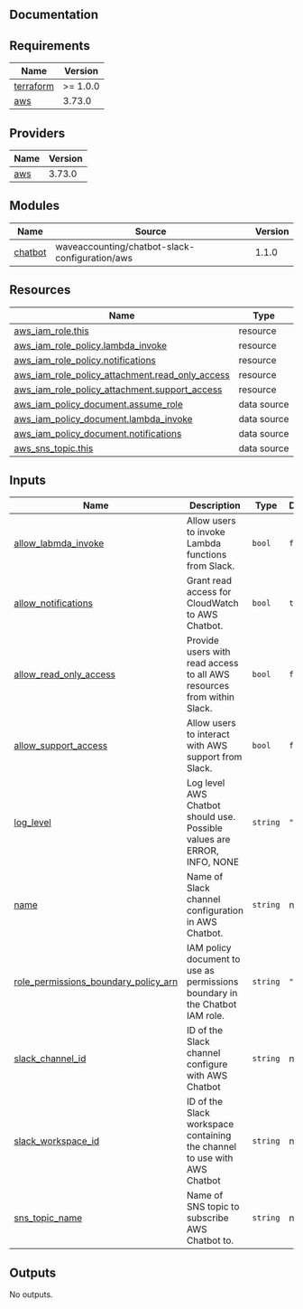 ## Documentation

<!-- BEGINNING OF PRE-COMMIT-TERRAFORM DOCS HOOK -->
## Requirements

| Name | Version |
|------|---------|
| <a name="requirement_terraform"></a> [terraform](#requirement\_terraform) | >= 1.0.0 |
| <a name="requirement_aws"></a> [aws](#requirement\_aws) | 3.73.0 |

## Providers

| Name | Version |
|------|---------|
| <a name="provider_aws"></a> [aws](#provider\_aws) | 3.73.0 |

## Modules

| Name | Source | Version |
|------|--------|---------|
| <a name="module_chatbot"></a> [chatbot](#module\_chatbot) | waveaccounting/chatbot-slack-configuration/aws | 1.1.0 |

## Resources

| Name | Type |
|------|------|
| [aws_iam_role.this](https://registry.terraform.io/providers/hashicorp/aws/3.73.0/docs/resources/iam_role) | resource |
| [aws_iam_role_policy.lambda_invoke](https://registry.terraform.io/providers/hashicorp/aws/3.73.0/docs/resources/iam_role_policy) | resource |
| [aws_iam_role_policy.notifications](https://registry.terraform.io/providers/hashicorp/aws/3.73.0/docs/resources/iam_role_policy) | resource |
| [aws_iam_role_policy_attachment.read_only_access](https://registry.terraform.io/providers/hashicorp/aws/3.73.0/docs/resources/iam_role_policy_attachment) | resource |
| [aws_iam_role_policy_attachment.support_access](https://registry.terraform.io/providers/hashicorp/aws/3.73.0/docs/resources/iam_role_policy_attachment) | resource |
| [aws_iam_policy_document.assume_role](https://registry.terraform.io/providers/hashicorp/aws/3.73.0/docs/data-sources/iam_policy_document) | data source |
| [aws_iam_policy_document.lambda_invoke](https://registry.terraform.io/providers/hashicorp/aws/3.73.0/docs/data-sources/iam_policy_document) | data source |
| [aws_iam_policy_document.notifications](https://registry.terraform.io/providers/hashicorp/aws/3.73.0/docs/data-sources/iam_policy_document) | data source |
| [aws_sns_topic.this](https://registry.terraform.io/providers/hashicorp/aws/3.73.0/docs/data-sources/sns_topic) | data source |

## Inputs

| Name | Description | Type | Default | Required |
|------|-------------|------|---------|:--------:|
| <a name="input_allow_labmda_invoke"></a> [allow\_labmda\_invoke](#input\_allow\_labmda\_invoke) | Allow users to invoke Lambda functions from Slack. | `bool` | `false` | no |
| <a name="input_allow_notifications"></a> [allow\_notifications](#input\_allow\_notifications) | Grant read access for CloudWatch to AWS Chatbot. | `bool` | `true` | no |
| <a name="input_allow_read_only_access"></a> [allow\_read\_only\_access](#input\_allow\_read\_only\_access) | Provide users with read access to all AWS resources from within Slack. | `bool` | `false` | no |
| <a name="input_allow_support_access"></a> [allow\_support\_access](#input\_allow\_support\_access) | Allow users to interact with AWS support from Slack. | `bool` | `false` | no |
| <a name="input_log_level"></a> [log\_level](#input\_log\_level) | Log level AWS Chatbot should use. Possible values are ERROR, INFO, NONE | `string` | `"INFO"` | no |
| <a name="input_name"></a> [name](#input\_name) | Name of Slack channel configuration in AWS Chatbot. | `string` | n/a | yes |
| <a name="input_role_permissions_boundary_policy_arn"></a> [role\_permissions\_boundary\_policy\_arn](#input\_role\_permissions\_boundary\_policy\_arn) | IAM policy document to use as permissions boundary in the Chatbot IAM role. | `string` | `""` | no |
| <a name="input_slack_channel_id"></a> [slack\_channel\_id](#input\_slack\_channel\_id) | ID of the Slack channel configure with AWS Chatbot | `string` | n/a | yes |
| <a name="input_slack_workspace_id"></a> [slack\_workspace\_id](#input\_slack\_workspace\_id) | ID of the Slack workspace containing the channel to use with AWS Chatbot | `string` | n/a | yes |
| <a name="input_sns_topic_name"></a> [sns\_topic\_name](#input\_sns\_topic\_name) | Name of SNS topic to subscribe AWS Chatbot to. | `string` | n/a | yes |

## Outputs

No outputs.
<!-- END OF PRE-COMMIT-TERRAFORM DOCS HOOK -->
